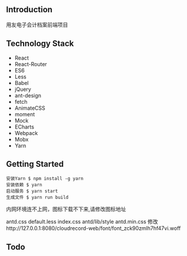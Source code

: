 ## Introduction
用友电子会计档案前端项目

## Technology Stack
- React
- React-Router
- ES6
- Less
- Babel
- jQuery
- ant-design
- fetch
- AnimateCSS
- moment
- Mock
- ECharts
- Webpack
- Mobx
- Yarn

## Getting Started

```
安装Yarn $ npm install -g yarn
安装依赖 $ yarn
启动服务 $ yarn start
生成文件 $ yarn run build
```
内网环境连不上网，图标下载不下来,请修改图标地址

antd.css
default.less
index.css antd/lib/style
antd.min.css
修改http://127.0.0.1:8080/cloudrecord-web/font/font_zck90zmlh7hf47vi.woff
## Todo